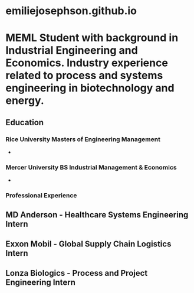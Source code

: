 # emiliejosephson.github.io

# MEML Student with background in Industrial Engineering and Economics. Industry experience related to process and systems engineering in biotechnology and energy. 


## Education 

### Rice University Masters of Engineering Management
-

### Mercer University BS Industrial Management & Economics 
-

### Professional Experience 

## MD Anderson - Healthcare Systems Engineering Intern 

## Exxon Mobil  - Global Supply Chain Logistics Intern 

## Lonza Biologics - Process and Project Engineering Intern 
